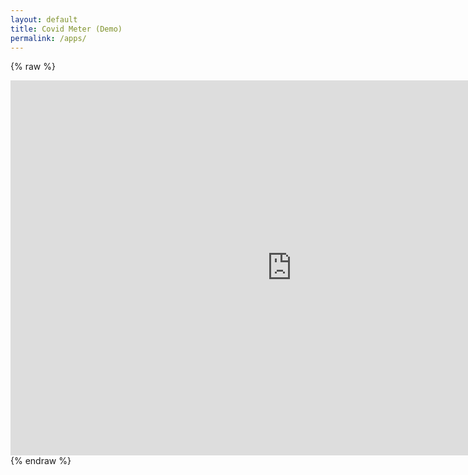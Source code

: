```yaml
---
layout: default
title: Covid Meter (Demo)
permalink: /apps/
---
```


{% raw %}
<iframe frameborder="no" border="0" marginwidth="0" marginheight="0" width="900" height="600" src="https://ppms.itb.ac.id/simcovid/">Covid Meter</iframe>
{% endraw %}